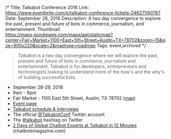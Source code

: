 /*
Title: Talkabot Conference 2016
Link: https://www.eventbrite.com/e/talkabot-conference-tickets-24627590787
Date: September 28, 2016
Description: A two day convergence to explore the past, present and future of bots in commerce, journalism, and entertainment.
Thumbnail: https://maps.googleapis.com/maps/api/staticmap?center=Fair+Market+1100+East+5th+Street+Austin+TX+78702&zoom=15&size=900x220&scale=2&maptype=roadmap
Tags: event,archived
*/


> Talkabot is a two day convergence where we will explore the past, present and future of bots in commerce, journalism and entertainment. Talkabot is for developers, entrepreneurs and technologists looking to understand more of the how's and the why's of building successful bots.

- September 28-29, 2016
- 9am - 6pm
- Fair Market - 1100 East 5th Street, Austin, TX 78702 ([map](https://www.google.com/maps/dir/Current+Location/Fair+Market+1100+East+5th+Street+Austin+TX+78702))
- [Event page](https://www.eventbrite.com/e/talkabot-conference-tickets-24627590787)
- [Talkabot schedule & interviews](https://blog.howdy.ai/talkabot-schedule-interviews-8cb8e3deb190#.4e5ydjruw)
- The official [@TalkabotConf](https://twitter.com/TalkabotConf) Twitter account
- The [#talkabot](https://twitter.com/hashtag/talkabot?f=tweets&vertical=default) hashtag on Twitter
- [2 Days of Global Chatbot Experts at Talkabot in 12 Minutes](https://chatbotsmagazine.com/2-days-of-global-chatbot-experts-at-talkabot-in-12-minutes-f1d7a218823#.qlpej1rcf) (chatbotsmagazine.com)
